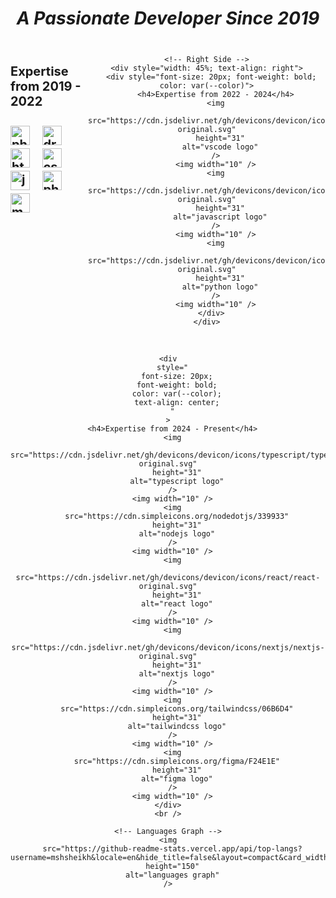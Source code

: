 <div align="center">
  <!-- Title Section -->
  <div
    style="
      font-size: 24px;
      font-weight: bold;
      color: var(--color);
      text-align: center;
    "
  >
    <h3><i>A Passionate Developer Since 2019</i></h3>
  </div>

  <div
    style="
      display: flex;
      justify-content: space-between;
      align-items: flex-start;
    "
  >
    <!-- Left Side -->
    <div style="width: 45%; text-align: left">
      <div style="font-size: 20px; font-weight: bold; color: var(--color)">
        <h4>Expertise from 2019 - 2022</h4>
        <img
          src="https://cdn.jsdelivr.net/gh/devicons/devicon/icons/photoshop/photoshop-line.svg"
          height="31"
          alt="photoshop logo"
        />
        <img width="10" />
        <img
          src="https://cdn.jsdelivr.net/gh/devicons/devicon/icons/dreamweaver/dreamweaver-plain.svg"
          height="31"
          alt="dreamweaver logo"
        />
        <img width="10" />
        <img
          src="https://cdn.jsdelivr.net/gh/devicons/devicon/icons/html5/html5-original.svg"
          height="31"
          alt="html5 logo"
        />
        <img width="10" />
        <img
          src="https://cdn.jsdelivr.net/gh/devicons/devicon/icons/css3/css3-original.svg"
          height="31"
          alt="css3 logo"
        />
        <img width="10" />
        <img
          src="https://cdn.jsdelivr.net/gh/devicons/devicon/icons/jquery/jquery-original.svg"
          height="31"
          alt="jquery logo"
        />
        <img width="10" />
        <img
          src="https://cdn.jsdelivr.net/gh/devicons/devicon/icons/php/php-original.svg"
          height="31"
          alt="php logo"
        />
        <img width="10" />
        <img
          src="https://cdn.jsdelivr.net/gh/devicons/devicon/icons/mysql/mysql-original.svg"
          height="31"
          alt="mysql logo"
        />
        <img width="10" />
      </div>
    </div>

    <!-- Right Side -->
    <div style="width: 45%; text-align: right">
      <div style="font-size: 20px; font-weight: bold; color: var(--color)">
        <h4>Expertise from 2022 - 2024</h4>
        <img
          src="https://cdn.jsdelivr.net/gh/devicons/devicon/icons/vscode/vscode-original.svg"
          height="31"
          alt="vscode logo"
        />
        <img width="10" />
        <img
          src="https://cdn.jsdelivr.net/gh/devicons/devicon/icons/javascript/javascript-original.svg"
          height="31"
          alt="javascript logo"
        />
        <img width="10" />
        <img
          src="https://cdn.jsdelivr.net/gh/devicons/devicon/icons/python/python-original.svg"
          height="31"
          alt="python logo"
        />
        <img width="10" />
      </div>
    </div>
  </div>

  <!-- Center Section -->
  <div align="center">
    <br clear="both" />

    <div
      style="
        font-size: 20px;
        font-weight: bold;
        color: var(--color);
        text-align: center;
      "
    >
      <h4>Expertise from 2024 - Present</h4>
      <img
        src="https://cdn.jsdelivr.net/gh/devicons/devicon/icons/typescript/typescript-original.svg"
        height="31"
        alt="typescript logo"
      />
      <img width="10" />
      <img
        src="https://cdn.simpleicons.org/nodedotjs/339933"
        height="31"
        alt="nodejs logo"
      />
      <img width="10" />
      <img
        src="https://cdn.jsdelivr.net/gh/devicons/devicon/icons/react/react-original.svg"
        height="31"
        alt="react logo"
      />
      <img width="10" />
      <img
        src="https://cdn.jsdelivr.net/gh/devicons/devicon/icons/nextjs/nextjs-original.svg"
        height="31"
        alt="nextjs logo"
      />
      <img width="10" />
      <img
        src="https://cdn.simpleicons.org/tailwindcss/06B6D4"
        height="31"
        alt="tailwindcss logo"
      />
      <img width="10" />
      <img
        src="https://cdn.simpleicons.org/figma/F24E1E"
        height="31"
        alt="figma logo"
      />
      <img width="10" />
    </div>
    <br />

    <!-- Languages Graph -->
    <img
      src="https://github-readme-stats.vercel.app/api/top-langs?username=mshsheikh&locale=en&hide_title=false&layout=compact&card_width=320&langs_count=5&theme=dracula&hide_border=false"
      height="150"
      alt="languages graph"
    />
  </div>
  <br clear="both" />
</div>

